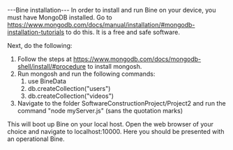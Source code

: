 ---Bine installation---
In order to install and run Bine on your device, you must have MongoDB installed. Go to https://www.mongodb.com/docs/manual/installation/#mongodb-installation-tutorials to do this. It is a free and safe software.


Next, do the following:

1) Follow the steps at https://www.mongodb.com/docs/mongodb-shell/install/#procedure to install mongosh.
2) Run mongosh and run the following commands:
	1) use BineData
	2) db.createCollection("users")
	3) db.createCollection("videos")
3) Navigate to the folder SoftwareConstructionProject/Project2 and run the command "node myServer.js" (sans the quotation marks)

This will boot up Bine on your local host. Open the web browser of your choice and navigate to localhost:10000. Here you should be presented with an operational Bine.
